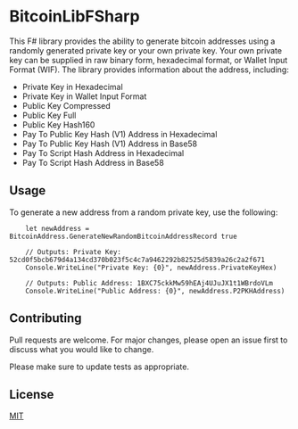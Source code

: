 # BitcoinLibFSharp

This F# library provides the ability to generate bitcoin addresses using a randomly generated private key or your own private key. Your own private key can be supplied in raw binary form, hexadecimal format, or Wallet Input Format (WIF). The library provides information about the address, including: 
* Private Key in Hexadecimal
* Private Key in Wallet Input Format
* Public Key Compressed
* Public Key Full
* Public Key Hash160
* Pay To Public Key Hash (V1) Address in Hexadecimal
* Pay To Public Key Hash (V1) Address in Base58
* Pay To Script Hash Address in Hexadecimal
* Pay To Script Hash Address in Base58

## Usage

To generate a new address from a random private key, use the following:
```f#
    let newAddress = BitcoinAddress.GenerateNewRandomBitcoinAddressRecord true
    
    // Outputs: Private Key: 52cd0f5bcb679d4a134cd370b023f5c4c7a9462292b82525d5839a26c2a2f671 
    Console.WriteLine("Private Key: {0}", newAddress.PrivateKeyHex)
    
    // Outputs: Public Address: 1BXC75ckkMw59hEAj4UJuJX1t1WBrdoVLm
    Console.WriteLine("Public Address: {0}", newAddress.P2PKHAddress)
```


## Contributing
Pull requests are welcome. For major changes, please open an issue first to discuss what you would like to change.

Please make sure to update tests as appropriate.

## License
[MIT](https://choosealicense.com/licenses/mit/)
